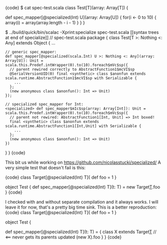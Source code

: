 {code}
$ cat spec-test.scala 
class Test[T](array: Array[T]) {
 
  def spec_mapper[@specialized(Int) U](array: Array[U]) {
    for(i <- 0 to 10) {
      array(i) = array(array.length - i - 1)
    }
  }
}

$ ../build/quick/bin/scalac -Xprint:specialize spec-test.scala
[[syntax trees at end of                specialize]] // spec-test.scala
package <empty> {
  class Test[T >: Nothing <: Any] extends Object {
    ...

    // generic spec_mapper:
    def spec_mapper[@specialized(scala.Int) U >: Nothing <: Any](array: Array[U]): Unit = scala.this.Predef.intWrapper(0).to(10).foreach$mVc$sp({
      // parent rewired correctly to AbstractFunction1$mcVI$sp
      @SerialVersionUID(0) final <synthetic> class $anonfun extends scala.runtime.AbstractFunction1$mcVI$sp with Serializable {
        ...
      };
      (new anonymous class $anonfun(): Int => Unit)
    });

    // specialized spec_mapper for Int:
    <specialized> def spec_mapper$mIc$sp(array: Array[Int]): Unit = scala.this.Predef.intWrapper(0).to(10).foreach$mVc$sp({
      // parent not rewired: AbstractFunction1[Int, Unit] => Int boxed!
      final <synthetic> class $anonfun extends scala.runtime.AbstractFunction1[Int,Unit] with Serializable {
        ...
      };
      (new anonymous class $anonfun(): Int => Unit)
    })
  }
}
{code}

This bit us while working on https://github.com/nicolasstucki/specialized/
A very simple test that doesn't fail is this:

{code}
class Target[@specialized(Int) T]{ def foo = 1 }

object Test {
  def spec_mapper[@specialized(Int) T](t: T) =
    new Target[T]().foo
}
{code}

I checked with and without separate compilation and it always works.
I will leave it for now, that's a pretty big time sink.
This is a better reproduction:
{code}
class Target[@specialized(Int) T]{ def foo = 1 }

object Test {

  def spec_mapper[@specialized(Int) T](t: T) = {
    class X extends Target[T]() // <== never gets its parents updated
    (new X).foo
  }
}
{code}
